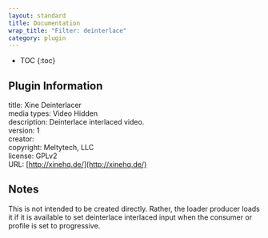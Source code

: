 ```yaml
---
layout: standard
title: Documentation
wrap_title: "Filter: deinterlace"
category: plugin
---
```

* TOC
{:toc}

## Plugin Information

title: Xine Deinterlacer  
media types:
Video  Hidden  
description: Deinterlace interlaced video.  
version: 1  
creator:   
copyright: Meltytech, LLC  
license: GPLv2  
URL: [http://xinehq.de/](http://xinehq.de/)  

## Notes

This is not intended to be created directly. Rather, the loader producer loads it if it is available to set deinterlace interlaced input when the consumer or profile is set to progressive.
